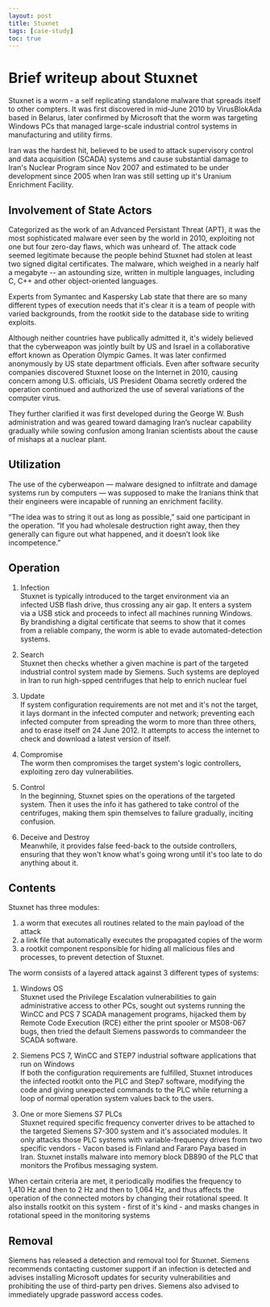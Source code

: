 ```yaml
---
layout: post
title: Stuxnet
tags: [case-study]
toc: true
---
```

# Brief writeup about Stuxnet

Stuxnet is a worm - a self replicating standalone malware that spreads itself to other compters. It was first discovered in mid-June 2010 by VirusBlokAda based in Belarus, later confirmed by Microsoft that the worm was targeting Windows PCs that managed large-scale industrial control systems in manufacturing and utility firms.

Iran was the hardest hit, believed to be used to attack supervisory control and data acquisition (SCADA) systems and cause substantial damage to Iran's Nuclear Program since Nov 2007 and estimated to be under development since 2005 when Iran was still setting up it's Uranium Enrichment Facility.

## Involvement of State Actors
Categorized as the work of an Advanced Persistant Threat (APT), it was the most sophisticated malware ever seen by the world in 2010, exploiting not one but four zero-day flaws, which was unheard of. The attack code seemed legitimate because the people behind Stuxnet had stolen at least two signed digital certificates. The malware, which weighed in a nearly half a megabyte -- an astounding size, written in multiple languages, including C, C++ and other object-oriented languages.

Experts from Symantec and Kaspersky Lab state that there are so many different types of execution needs that it's clear it is a team of people with varied backgrounds, from the rootkit side to the database side to writing exploits.

Although neither countries have publically admitted it, it's widely believed that the cyberweapon was jointly built by US and Israel in a collaborative effort known as Operation Olympic Games. It was later confirmed anonymously by US state department officials. Even after software security companies discovered Stuxnet loose on the Internet in 2010, causing concern among U.S. officials, US President Obama secretly ordered the operation continued and authorized the use of several variations of the computer virus.

They further clarified it was first developed during the George W. Bush administration and was geared toward damaging Iran’s nuclear capability gradually while sowing confusion among Iranian scientists about the cause of mishaps at a nuclear plant.

## Utilization
The use of the cyberweapon — malware designed to infiltrate and damage systems run by computers — was supposed to make the Iranians think that their engineers were incapable of running an enrichment facility.

“The idea was to string it out as long as possible,” said one participant in the operation. “If you had wholesale destruction right away, then they generally can figure out what happened, and it doesn’t look like incompetence.”

## Operation

1. Infection \
Stuxnet is typically introduced to the target environment via an infected USB flash drive, thus crossing any air gap. It enters a system via a USB stick and proceeds to infect all machines running Windows. By brandishing a digital certificate that seems to show that it comes from a reliable company, the worm is able to evade automated-detection systems.

2. Search \
Stuxnet then checks whether a given machine is part of  the targeted industrial control system made by Siemens. Such systems are deployed in Iran to run high-spped centrifuges that help to enrich nuclear fuel

3. Update \
If system configuration requirements are not met and it's not the target, it lays dormant in the infected computer and network; preventing each infected computer from spreading the worm to more than three others, and to erase itself on 24 June 2012. It attempts to access the internet to check and download a latest version of itself.

4. Compromise \
The worm then compromises the target system's logic controllers, exploiting zero day vulnerabilities.

5. Control \
In the beginning, Stuxnet spies on the operations of the targeted system. Then it uses the info it has gathered to take control of the centrifuges, making them spin themselves to failure gradually, inciting confusion.

6. Deceive and Destroy \
Meanwhile, it provides false feed-back to the outside controllers, ensuring that they won't know what's going wrong until it's too late to do anything about it.

## Contents
Stuxnet has three modules: 
1. a worm that executes all routines related to the main payload of the attack
2. a link file that automatically executes the propagated copies of the worm
3. a rootkit component responsible for hiding all malicious files and processes, to prevent detection of Stuxnet.

The worm consists of a layered attack against 3 different types of systems:
1. Windows OS \
Stuxnet used the Privilege Escalation vulnerabilities to gain administrative access to other PCs, sought out systems running the WinCC and PCS 7 SCADA management programs, hijacked them by Remote Code Execution (RCE) either the print spooler or MS08-067 bugs, then tried the default Siemens passwords to commandeer the SCADA software.

2. Siemens PCS 7, WinCC and STEP7 industrial software applications that run on Windows \
If both the configuration requirements are fulfilled, Stuxnet introduces the infected rootkit onto the PLC and Step7 software, modifying the code and giving unexpected commands to the PLC while returning a loop of normal operation system values back to the users.

3. One or more Siemens S7 PLCs \
Stuxnet required specific frequency converter drives to be attached to the targeted Siemens S7-300 system and it's associated modules. It only attacks those PLC systems with variable-frequency drives from two specific vendors - Vacon based is Finland and Fararo Paya based in Iran. Stuxnet installs malware into memory block DB890 of the PLC that monitors the Profibus messaging system.

When certain criteria are met, it periodically modifies the frequency to 1,410 Hz and then to 2 Hz and then to 1,064 Hz, and thus affects the operation of the connected motors by changing their rotational speed. It also installs rootkit on this system - first of it's kind - and masks changes in rotational speed in the monitoring systems

## Removal
Siemens has released a detection and removal tool for Stuxnet. Siemens recommends contacting customer support if an infection is detected and advises installing Microsoft updates for security vulnerabilities and prohibiting the use of third-party pen drives. Siemens also advised to immediately upgrade password access codes.